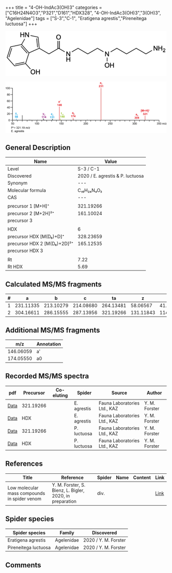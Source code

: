 +++
title = "4-OH-IndAc3(OH)3"
categories = ["C16H24N4O3","P321","D161","HDX328",
"4-OH-IndAc3(OH)3","3(OH)3",
"Agelenidae"]
tags = ["S-3","C-1",
"Eratigena agrestis","Pireneitega luctuosa"]
+++

![](/img/4-OH-IndAc3(OH)4.png)

![](/img_MSMS/321_4-OH-IndAc3(OH)3_Ea.png?classes=border)

## General Description

| Name                        | Value                            |
|-----------------------------|----------------------------------|
| Level                       | S-3 / C-1                        |
| Discovered                  | 2020 / E. agrestis & P. luctuosa |
| Synonym                     | ---                              |
| Molecular formula           | C₁₆H₂₄N₄O₃                       |
| CAS                         | ---                              |
|                             |                                  |
| precursor 1 [M+H]⁺          | 321.19266                        |
| precursor 2 [M+2H]²⁺        | 161.10024                        |
| precursor 3                 |                                  |
|                             |                                  |
| HDX                         | 6                                |
| precursor HDX   [M(D₆)+D]⁺   | 328.23659                        |
| precursor HDX 2 [M(D₆)+2D]²⁺ | 165.12535                        |
| precursor HDX 3             |                                  |
|                             |                                  |
| Rt                          | 7.22                             |
| Rt HDX                      | 5.69                             |

## Calculated MS/MS fragments

| # | a         | b         | c         | ta        | z         | y         | tz        |
|---|-----------|-----------|-----------|-----------|-----------|-----------|-----------|
| 1 | 231.11335 | 213.10279 | 214.08680 | 264.13481 | 58.06567  | 41.03912  | 91.08713  |
| 2 | 304.16611 | 286.15555 | 287.13956 | 321.19266 | 131.11843 | 114.09188 | 148.14498 |

## Additional MS/MS fragments

| m/z       | Annotation |
|-----------|------------|
| 146.06059    | a'   |
| 174.05550    | a0   |

## Recorded MS/MS spectra

| pdf                                                 | Precursor | Co-eluting | Spider      | Source                       | Author        |
|-----------------------------------------------------|-----------|------------|-------------|------------------------------|---------------|
| [Data](/pdf/E-agrestis/321_4-OH-IndAc3(OH)3_Ea.pdf) | 321.19266 |            | E. agrestis | Fauna Laboratories Ltd., KAZ | Y. M. Forster |
| [Data](/pdf/E-agrestis/321_4-OH-IndAc3(OH)3_Ea_HDX.pdf) | HDX |            | E. agrestis | Fauna Laboratories Ltd., KAZ | Y. M. Forster |
| [Data](/pdf/P-luctuosa/321_4-OH-IndAc3(OH)3_Pl.pdf) | 321.19266 |           | P. luctuosa | Fauna Laboratories Ltd., KAZ | Y. M. Forster |
| [Data](/pdf/P-luctuosa/321_4-OH-IndAc3(OH)3_Pl_HDX.pdf) | HDX |           | P. luctuosa | Fauna Laboratories Ltd., KAZ | Y. M. Forster |

## References

| Title | Reference | Spider | Name | Content | Link |
|-------|-----------|--------|------|---------|------|
| Low molecular mass compounds in spider venom      | Y. M. Forster, S. Bienz, L. Bigler, 2020, in preparation          | div.       |   |   | [Link](unknown) |

## Spider species

| Spider species     | Family     | Discovered           |
|--------------------|------------|----------------------|
| Eratigena agrestis | Agelenidae | 2020 / Y. M. Forster |
| Pireneitega luctuosa | Agelenidae | 2020 / Y. M. Forster |

## Comments